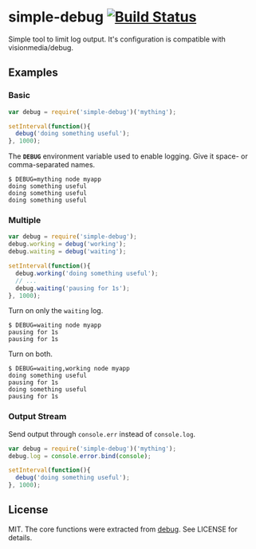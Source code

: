 
# simple-debug [![Build Status](https://travis-ci.org/timshadel/simple-debug.png?branch=master)](https://travis-ci.org/timshadel/simple-debug)

Simple tool to limit log output. It's configuration is compatible with visionmedia/debug.

## Examples

### Basic

```js
var debug = require('simple-debug')('mything');

setInterval(function(){
  debug('doing something useful');
}, 1000);
```

The __`DEBUG`__ environment variable used to enable logging. Give it space- or comma-separated names.

```console
$ DEBUG=mything node myapp
doing something useful
doing something useful
doing something useful
```

### Multiple

```js
var debug = require('simple-debug');
debug.working = debug('working');
debug.waiting = debug('waiting');

setInterval(function(){
  debug.working('doing something useful');
  // ...
  debug.waiting('pausing for 1s');
}, 1000);
```

Turn on only the `waiting` log.

```console
$ DEBUG=waiting node myapp
pausing for 1s
pausing for 1s
```

Turn on both.

```console
$ DEBUG=waiting,working node myapp
doing something useful
pausing for 1s
doing something useful
pausing for 1s
```

### Output Stream

Send output through `console.err` instead of `console.log`.

```js
var debug = require('simple-debug')('mything');
debug.log = console.error.bind(console);

setInterval(function(){
  debug('doing something useful');
}, 1000);
```

## License 

MIT. The core functions were extracted from [debug][debug]. See LICENSE for details.

[debug]: https://github.com/visionmedia/debug
